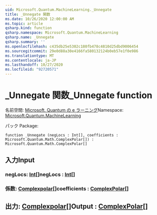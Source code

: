 ```yaml
---
uid: Microsoft.Quantum.MachineLearning._Unnegate
title: _Unnegate 関数
ms.date: 10/26/2020 12:00:00 AM
ms.topic: article
qsharp.kind: function
qsharp.namespace: Microsoft.Quantum.MachineLearning
qsharp.name: _Unnegate
qsharp.summary: ''
ms.openlocfilehash: c435db25e5302c180fb478c4810d25dbd9006454
ms.sourcegitcommit: 29e0d88a30e4166fa580132124b0eb57e1f0e986
ms.translationtype: MT
ms.contentlocale: ja-JP
ms.lasthandoff: 10/27/2020
ms.locfileid: "92720571"
---
```

# <a name="_unnegate-function"></a><span data-ttu-id="392f3-102">_Unnegate 関数</span><span class="sxs-lookup"><span data-stu-id="392f3-102">_Unnegate function</span></span>

<span data-ttu-id="392f3-103">名前空間: [Microsoft. Quantum の e ラーニング](xref:Microsoft.Quantum.MachineLearning)</span><span class="sxs-lookup"><span data-stu-id="392f3-103">Namespace: [Microsoft.Quantum.MachineLearning](xref:Microsoft.Quantum.MachineLearning)</span></span>

<span data-ttu-id="392f3-104">パック [](https://nuget.org/packages/)</span><span class="sxs-lookup"><span data-stu-id="392f3-104">Package: [](https://nuget.org/packages/)</span></span>




```qsharp
function _Unnegate (negLocs : Int[], coefficients : Microsoft.Quantum.Math.ComplexPolar[]) : Microsoft.Quantum.Math.ComplexPolar[]
```


## <a name="input"></a><span data-ttu-id="392f3-105">入力</span><span class="sxs-lookup"><span data-stu-id="392f3-105">Input</span></span>

### <a name="neglocs--int"></a><span data-ttu-id="392f3-106">negLocs: [Int](xref:microsoft.quantum.lang-ref.int)[]</span><span class="sxs-lookup"><span data-stu-id="392f3-106">negLocs : [Int](xref:microsoft.quantum.lang-ref.int)[]</span></span>




### <a name="coefficients--complexpolar"></a><span data-ttu-id="392f3-107">係数: [Complexpolar](xref:Microsoft.Quantum.Math.ComplexPolar)[]</span><span class="sxs-lookup"><span data-stu-id="392f3-107">coefficients : [ComplexPolar](xref:Microsoft.Quantum.Math.ComplexPolar)[]</span></span>





## <a name="output--complexpolar"></a><span data-ttu-id="392f3-108">出力: [Complexpolar](xref:Microsoft.Quantum.Math.ComplexPolar)[]</span><span class="sxs-lookup"><span data-stu-id="392f3-108">Output : [ComplexPolar](xref:Microsoft.Quantum.Math.ComplexPolar)[]</span></span>

